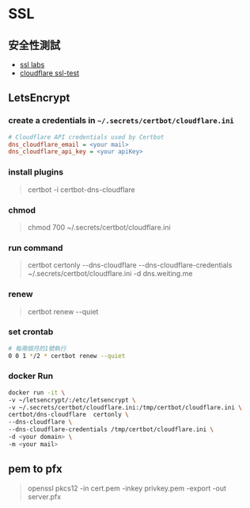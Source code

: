 # SSL

## 安全性測試

* [ssl labs](https://www.ssllabs.com/ssltest/)
* [cloudflare ssl-test](https://www.cloudflare.com/lp/ssl-test/)

## LetsEncrypt

### create a credentials in `~/.secrets/certbot/cloudflare.ini`

```ini
# Cloudflare API credentials used by Certbot
dns_cloudflare_email = <your mail>
dns_cloudflare_api_key = <your apiKey>
```

### install plugins

> certbot -i certbot-dns-cloudflare

### chmod

> chmod 700 ~/.secrets/certbot/cloudflare.ini

### run command

> certbot certonly --dns-cloudflare --dns-cloudflare-credentials ~/.secrets/certbot/cloudflare.ini -d dns.weiting.me

### renew

> certbot renew --quiet

### set crontab

```sh
# 每兩個月的1號執行
0 0 1 */2 * certbot renew --quiet
```

### docker Run

```sh
docker run -it \
-v ~/letsencrypt/:/etc/letsencrypt \
-v ~/.secrets/certbot/cloudflare.ini:/tmp/certbot/cloudflare.ini \
certbot/dns-cloudflare  certonly \
--dns-cloudflare \
--dns-cloudflare-credentials /tmp/certbot/cloudflare.ini \
-d <your domain> \
-m <your mail>
```

## pem to pfx

> openssl pkcs12 -in cert.pem -inkey privkey.pem -export -out server.pfx
